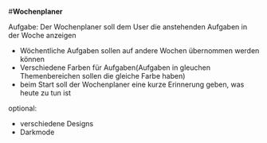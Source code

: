 #**Wochenplaner**

Aufgabe: Der Wochenplaner soll dem User die anstehenden Aufgaben in der Woche anzeigen

- Wöchentliche Aufgaben sollen auf andere Wochen übernommen werden können
- Verschiedene Farben für Aufgaben(Aufgaben in gleuchen Themenbereichen
  sollen die gleiche Farbe haben)
- beim Start soll der Wochenplaner eine kurze Erinnerung geben, was heute zu tun ist

optional:
- verschiedene Designs
- Darkmode
